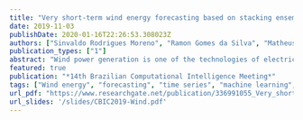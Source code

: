 ```yaml
---
title: "Very short-term wind energy forecasting based on stacking ensemble"
date: 2019-11-03
publishDate: 2020-01-16T22:26:53.308023Z
authors: ["Sinvaldo Rodrigues Moreno", "Ramon Gomes da Silva", "Matheus Henrique Dal Molin Ribeiro", "Naylene Fraccanabbia", "Viviana Cocco Mariani", "Leandro dos Santos Coelho"]
publication_types: ["1"]
abstract: "Wind power generation is one of the technologies of electric production which still in development in Brazil, however, it already has a great penetration in the national energy matrix, representing 13.98% of the national energy consumption in Brazil. Due to the high level of uncertainty and the chaotic fluctuations in wind speed, predictions of wind energy with high accuracy is a challenge. In this context a stacking ensemble (STACK) model is proposed to forecast the wind power generation of a turbine in a wind farm at Parazinho, RN-Brazil. The proposed model combines four different algorithms as base-learners, such as, eXtreme Gradient Boosting (xgBoost), Support Vector Machine for regression with Linear Kernel (SVR-Linear), Multi-Layer Perceptron with multiple layers (MLP) and K-Nearest Neighbors (K-NN), and one algorithm as meta-learner-Support Vector Machine for regression with Radial Basis Function Kernel (SVR-RBF). To access the performance of adopted methodology, the results of STACK are compared with the results of the base-learners. Four performance measure criteria, as well as statistical tests are adopted. As results, STACK reached better results in all performance measures. Indeed, STACK and SVR-Linear are statistically equals. According to these results, applying the STACK proposed model indeed improved the forecasting when comparing with the other algorithms tested individually."
featured: true
publication: "*14th Brazilian Computational Intelligence Meeting*"
tags: ["Wind energy", "forecasting", "time series", "machine learning", "stacking ensemble"]
url_pdf: "https://www.researchgate.net/publication/336991055_Very_short-term_wind_energy_forecasting_based_on_stacking_ensemble"
url_slides: '/slides/CBIC2019-Wind.pdf'
---
```


